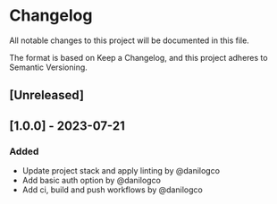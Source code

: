 # Changelog

All notable changes to this project will be documented in this file.

The format is based on Keep a Changelog, and this project adheres to Semantic Versioning.

## [Unreleased]

## [1.0.0] - 2023-07-21

### Added

- Update project stack and apply linting by @danilogco
- Add basic auth option by @danilogco
- Add ci, build and push workflows by @danilogco
